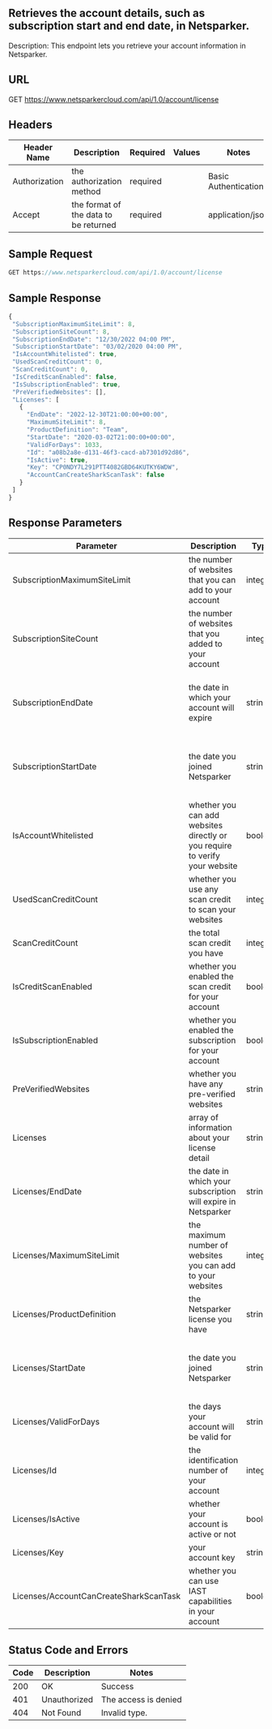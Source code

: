 ## Retrieves the account details, such as subscription start and end date, in Netsparker.
Description: This endpoint lets you retrieve your account information in Netsparker.
## URL
GET https://www.netsparkercloud.com/api/1.0/account/license

## Headers
| Header Name | Description | Required | Values | Notes |
| --- | --- |  --- | --- | --- |
| Authorization | the authorization method | required |  | Basic Authentication |
| Accept | the format of the data to be returned | required |  | application/json |

## Sample Request
```javascript
GET https://www.netsparkercloud.com/api/1.0/account/license
```
## Sample Response
 ```javascript
{
  "SubscriptionMaximumSiteLimit": 8,
  "SubscriptionSiteCount": 8,
  "SubscriptionEndDate": "12/30/2022 04:00 PM",
  "SubscriptionStartDate": "03/02/2020 04:00 PM",
  "IsAccountWhitelisted": true,
  "UsedScanCreditCount": 0,
  "ScanCreditCount": 0,
  "IsCreditScanEnabled": false,
  "IsSubscriptionEnabled": true,
  "PreVerifiedWebsites": [],
  "Licenses": [
    {
      "EndDate": "2022-12-30T21:00:00+00:00",
      "MaximumSiteLimit": 8,
      "ProductDefinition": "Team",
      "StartDate": "2020-03-02T21:00:00+00:00",
      "ValidForDays": 1033,
      "Id": "a08b2a8e-d131-46f3-cacd-ab7301d92d86",
      "IsActive": true,
      "Key": "CP0NDY7L291PTT4082GBD64KUTKY6WDW",
      "AccountCanCreateSharkScanTask": false
    }
  ]
}
```
## Response Parameters
| Parameter | Description | Type | Notes |
| --- | --- |  --- | --- |
| SubscriptionMaximumSiteLimit | the number of websites that you can add to your account | integer | --- |
| SubscriptionSiteCount | the number of websites that you added to your account | integer | --- |
| SubscriptionEndDate | the date in which your account will expire | string | You can use the date format defined in your account. You can visit /account/changesettings to view the current format. |
| SubscriptionStartDate | the date you joined Netsparker | string | You can use the date format defined in your account. You can visit /account/changesettings to view the current format. |
| IsAccountWhitelisted | whether you can add websites directly or you require to verify your website | boolean | --- |
| UsedScanCreditCount | whether you use any scan credit to scan your websites | integer | --- |
| ScanCreditCount | the total scan credit you have | integer | --- |
| IsCreditScanEnabled | whether you enabled the scan credit for your account | boolean | --- |
| IsSubscriptionEnabled | whether you enabled the subscription for your account | boolean | --- |
| PreVerifiedWebsites | whether you have any pre-verified websites | string | --- |
| Licenses | array of information about your license detail | string | --- |
| Licenses/EndDate | the date in which your subscription will expire in Netsparker  | string | --- |
| Licenses/MaximumSiteLimit | the maximum number of websites you can add to your websites | integer | --- |
| Licenses/ProductDefinition | the Netsparker license you have | string | --- |
| Licenses/StartDate | the date you joined Netsparker | string | You can use the date format defined in your account. You can visit /account/changesettings to view the current format. |
| Licenses/ValidForDays | the days your account will be valid for | string | --- |
| Licenses/Id | the identification number of your account | integer | --- |
| Licenses/IsActive | whether your account is active or not | boolean | --- |
| Licenses/Key | your account key | string | --- |
| Licenses/AccountCanCreateSharkScanTask | whether you can use IAST capabilities in your account | boolean | --- |

  ## Status Code and Errors
| Code | Description |  Notes |
| --- | --- |  --- |
| 200 | OK |  Success |
| 401 | Unauthorized |  The access is denied |
| 404 | Not Found |  Invalid type. |

